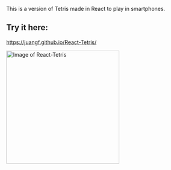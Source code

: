 This is a version of Tetris made in React to play in smartphones.

## Try it here:
https://juangf.github.io/React-Tetris/

<img src="https://juangf.github.io/React-Tetris/screenshot_v2.png" alt="Image of React-Tetris" width="300px">
